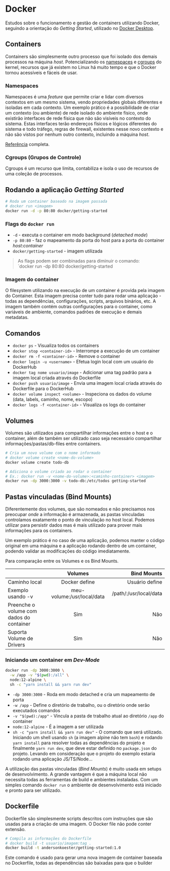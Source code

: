 # Docker

Estudos sobre o funcionamento e gestão de containers utilizando Docker, seguindo a orientação do *Getting Started*, 
utilizado no [Docker Desktop](https://www.docker.com/products/docker-desktop).

## Containers
Containers são simplesmente outro processo que foi isolado dos demais processos na máquina *host*. Potencializando os [namespaces](#namespaces) e [cgroups](#cgroups) do kernel, recursos que já existem no Linux há muito tempo e que o Docker tornou acessíveis e fáceis de usar.

### <a name="namespaces"></a> Namespaces
Namespaces é uma *feature* que permite criar e lidar com diversos contextos em um mesmo sistema, vendo propriedades
globais diferentes e isoladas em cada contexto. Um exemplo prático é a possibilidade de criar um contexto (ou ambiente) de rede isolado do ambiente físico, onde existirão interfaces de rede física que não são visíveis no contexto do sistema. Estas interfaces terão endereços físicos e lógicos diferentes do sistema e todo tráfego, regras de firewall, existentes nesse novo contexto e não são vistos por nenhum outro contexto, incluindo a máquina *host*.

[Referência](https://medium.com/@lets00/namespace-14c4e64d0559) completa.

### <a name="cgroups"></a> Cgroups (Grupos de Controle)
Cgroups é um recurso que limita, contabiliza e isola o uso de recursos de uma coleção de processos.

## Rodando a aplicação *Getting Started*
```sh
# Roda um container baseado na imagem passada
# docker run <imagem>
docker run -d -p 80:80 docker/getting-started
```

### Flags do `docker run`
- `-d` - executa o container em modo background (*detached mode*)
- `-p 80:80` - faz o mapeamento da porta do host para a porta do container *host:container*
- `docker/getting-started` - imagem utilizada

> As flags podem ser combinadas para diminuir o comando: <br>
> `docker run -dp 80:80 docker/getting-started

### Imagem do container
O filesystem utilizando na execução de um container é provida pela imagem do Container. Esta imagem precisa conter tudo para rodar uma aplicação - todas as dependências, configurações, scripts, arquivos binários, etc. A imagem também contém outras configurações para o container, como variáveis de ambiente, comandos padrões de execução e demais metadatas.

## Comandos
- `docker ps` - Visualiza todos os containers
- `docker stop <container-id>` - Interrompe a execução de um container
- `docker rm -f <container-id>` - Remove o container
- `docker login -u <username>` - Efetua login local com um usuário do DockerHub
- `docker tag nome usuario/image` - Adicionar uma tag padrão para a imagem local criada através do Dockerfile
- `docker push usuario/image` - Envia uma imagem local criada através do Dockerfile para o DockerHub
- `docker volume inspect <volume>` - Inspeciona os dados do volume (data, labels, caminho, nome, escopo)
- `docker logs -f <container-id>` - Visualiza os logs do container

## Volumes
Volumes são utilizados para compartilhar informações entre o host e o container, além de também ser utilizado caso seja necessário compartilhar informações/pastas/db-files entre containers.

```sh
# Cria um novo volume com o nome informado
# docker volume create <nome-do-volume>
docker volume create todo-db

# Adiciona o volume criado ao rodar o container
# Ex.: docker run -v <nome-do-volume>:<caminho-container> <imagem>
docker run -dp 3000:3000 -v todo-db:/etc/todos getting-started
```

## Pastas vinculadas (Bind Mounts)
Diferentemente dos volumes, que são nomeados e não precisamos nos preocupar *onde* a informação é armazenada, as pastas vinculadas controlamos exatamente o ponto de vinculação no host local. Podemos utilizar para persistir dados mas é mais utilizado para prover mais informações para os containers.

Um exemplo prático é no caso de uma aplicação, podemos manter o código original em uma máquina e a aplicação rodando dentro de um container, podendo validar as modificações do código imediatamente.

Para comparação entre os Volumes e os Bind Mounts.

|                        | Volumes                         | Bind Mounts            |
| ---------------------- |:-------------------------------:| ----------------------:|
| Caminho local          | Docker define                   | Usuário define         |
| Exemplo usando -v      | meu-volume:/usr/local/data      | /path/:/usr/local/data |
| Preenche o volume com <br>dados do container | Sim       | Não                    |
| Suporta Volume de Drivers | Sim                          | Não                    |

### Iniciando um container em *Dev-Mode*
```sh
docker run -dp 3000:3000 \
  -w /app -v "$(pwd):/all" \
  node:12-alpine \
  sh -c "yarn install && yarn run dev"
```
- `-dp 3000:3000` - Roda em modo detached e cria um mapeamento de porta
- `-w /app` - Define o diretório de trabalho, ou o diretório onde serão executados comandos
- `-v "$(pwd):/app"` - Vincula a pasta de trabalho atual ao diretório `/app` do container
- `node:12-alpine` - É a imagem a ser utilizada
- `sh -c "yarn install && yarn run dev"` - O comando que será utilizado. Iniciando um shell usando `sh` (a imagem alpine não tem `bash`) e rodando `yarn install` para resolver todas as dependências do projeto e finalmente `yarn run dev`, que deve estar definido no `package.json` do projeto. Levando em consideração que o projeto do exemplo estaria rodando uma aplicação JS/TS/Node...

A utilização das pastas vinculadas (*Bind Mounts*) é muito usada em setups de desenvolvimento. A grande vantagem é que a máquina local não necessita todas as ferramentas de build e ambientes instaladas. Com um simples comando `docker run` o ambiente de desenvolvimento está iniciado e pronto para ser utilizado.

## Dockerfile
Dockerfile são simplesmente scripts descritos com instruções que são usadas para a criação de uma imagem.
O Docker file não pode conter extensão.

```sh
# Compila as informações do Dockerfile
# docker build -t usuario/imagem:tag .
docker build -t andersonkoester/getting-started:1.0
```
Este comando é usado para gerar uma nova imagem de container baseada no Dockerfile, todas as dependências são baixadas para que o builder 
